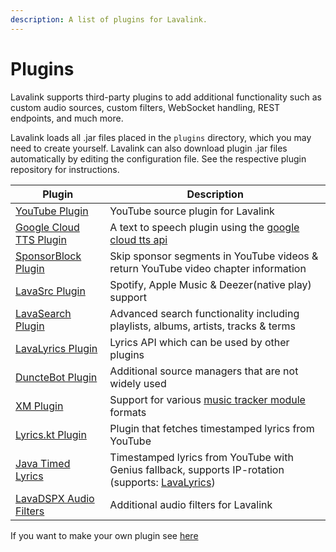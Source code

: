 ```yaml
---
description: A list of plugins for Lavalink.
---
```


# Plugins

Lavalink supports third-party plugins to add additional functionality such as custom audio sources, custom filters,
WebSocket handling, REST endpoints, and much more.

Lavalink loads all .jar files placed in the `plugins` directory, which you may need to create yourself. Lavalink can
also download plugin .jar files automatically by editing the configuration file. See the respective plugin repository
for instructions.

| Plugin                                                                   | Description                                                                                                                                |
|--------------------------------------------------------------------------|--------------------------------------------------------------------------------------------------------------------------------------------|
| [YouTube Plugin](https://github.com/lavalink-devs/youtube-source#plugin) | YouTube source plugin for Lavalink                                                                                                         |
| [Google Cloud TTS Plugin](https://github.com/DuncteBot/tts-plugin)       | A text to speech plugin using the [google cloud tts api](https://cloud.google.com/text-to-speech/docs)                                     |
| [SponsorBlock Plugin](https://github.com/topi314/Sponsorblock-Plugin)    | Skip sponsor segments in YouTube videos & return YouTube video chapter information                                                         |
| [LavaSrc Plugin](https://github.com/topi314/LavaSrc)                     | Spotify, Apple Music & Deezer(native play) support                                                                                         |
| [LavaSearch Plugin](https://github.com/topi314/LavaSearch)               | Advanced search functionality including playlists, albums, artists, tracks & terms                                                         |
| [LavaLyrics Plugin](https://github.com/topi314/LavaLyrics)               | Lyrics API which can be used by other plugins                                                                                              |
| [DuncteBot Plugin](https://github.com/DuncteBot/skybot-lavalink-plugin)  | Additional source managers that are not widely used                                                                                        |
| [XM Plugin](https://github.com/esmBot/lava-xm-plugin)                    | Support for various [music tracker module](https://en.wikipedia.org/wiki/Module_file) formats                                              |
| [Lyrics.kt Plugin](https://github.com/DRSchlaubi/lyrics.kt)              | Plugin that fetches timestamped lyrics from YouTube                                                                                        |
| [Java Timed Lyrics](https://github.com/DuncteBot/java-timed-lyrics)      | Timestamped lyrics from YouTube with Genius fallback, supports IP-rotation (supports: [LavaLyrics](https://github.com/topi314/LavaLyrics)) |
| [LavaDSPX Audio Filters](https://github.com/Devoxin/LavaDSPX-Plugin)     | Additional audio filters for Lavalink                                                                                                      |

If you want to make your own plugin see [here](api/plugins.md)
